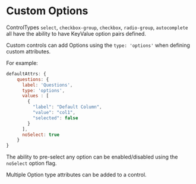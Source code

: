 # Custom Options

ControlTypes `select`, `checkbox-group`, `checkbox`, `radio-group`, `autocomplete` all have the ability to have KeyValue option pairs defined.

Custom controls can add Options using the `type: 'options'` when defining custom attributes.

For example:
```javascript
defaultAttrs: {
    questions: {
      label: 'Questions',
      type: 'options', 
      values : [
        {
          "label": "Default Column",
          "value": "col1",
          "selected": false
        }
      ], 
      noSelect: true
    }
}
```

The ability to pre-select any option can be enabled/disabled using the `noSelect` option flag.

Multiple Option type attributes can be added to a control.